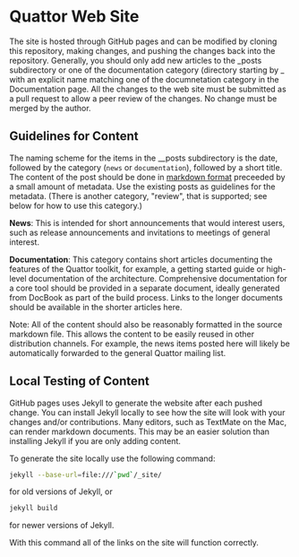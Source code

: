 Quattor Web Site
================

The site is hosted through GitHub pages and can be modified by cloning this
repository, making changes, and pushing the changes back into the repository.
Generally, you should only add new articles to the \_posts subdirectory or one
of the documentation category (directory starting by \_ with an explicit name
matching one of the documnetation category in the Documentation page. All the
changes to the web site must be submitted as a pull request to allow a peer
review of the changes. No change must be merged by the author.

Guidelines for Content
----------------------

The naming scheme for the items in the __posts subdirectory is the date,
followed by the category (`news` or `documentation`), followed by a short
title. The content of the post should be done in [markdown
format](http://daringfireball.net/projects/markdown/) preceeded by a small
amount of metadata. Use the existing posts as guidelines for the metadata.
(There is another category, "review", that is supported; see below for how to
use this category.)

**News**: This is intended for short announcements that would interest users,
such as release announcements and invitations to meetings of general interest.

**Documentation**: This category contains short articles documenting the
features of the Quattor toolkit, for example, a getting started guide or
high-level documentation of the architecture. Comprehensive documentation for
a core tool should be provided in a separate document, ideally generated from
DocBook as part of the build process. Links to the longer documents should be
available in the shorter articles here.

Note: All of the content should also be reasonably formatted in the source
markdown file. This allows the content to be easily reused in other
distribution channels. For example, the news items posted here will likely be
automatically forwarded to the general Quattor mailing list.

Local Testing of Content
------------------------

GitHub pages uses Jekyll to generate the website after each pushed change. You
can install Jekyll locally to see how the site will look with your changes
and/or contributions. Many editors, such as TextMate on the Mac, can render
markdown documents. This may be an easier solution than installing Jekyll if
you are only adding content.

To generate the site locally use the following command:

```bash
jekyll --base-url=file:///`pwd`/_site/
```

for old versions of Jekyll, or

```bash
jekyll build
```

for newer versions of Jekyll.


With this command all of the links on the site will function correctly.

